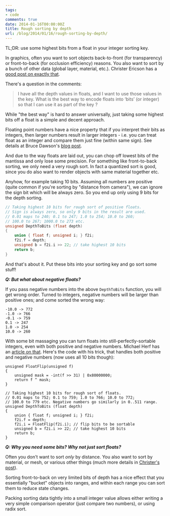 ```yaml
---
tags:
- code
comments: true
date: 2014-01-16T00:00:00Z
title: Rough sorting by depth
url: /blog/2014/01/16/rough-sorting-by-depth/
---
```


TL;DR: use some highest bits from a float in your integer sorting key.

In graphics, often you want to sort objects back-to-front (for transparency) or front-to-back
(for occlusion efficiency) reasons. You also want to sort by a bunch of other data (global layer,
material, etc.). Christer Ericson has a [good post on exactly that](http://realtimecollisiondetection.net/blog/?p=86).

There's a question in the comments:

> I have all the depth values in floats, and I want to use those values in the key.
> What is the best way to encode floats into ‘bits’ (or integer) so that I can use
> it as part of the key ?

While "the best way" is hard to answer universally, just taking some highest bits off a float is a
simple and decent approach.

Floating point numbers have a nice property that if you interpret their bits as integers, then larger
numbers result in larger integers - i.e. you can treat float as an integer and compare them just fine
(within same sign). See details at Bruce Dawson's
[blog post](http://randomascii.wordpress.com/2012/01/11/tricks-with-the-floating-point-format/).

And due to the way floats are laid out, you can chop off lowest bits of the mantissa and only lose some precision. For something like front-to-back sorting, we only need a very rough sort. In fact a quantized sort is good, since you do also want to render objects with same material together etc.

Anyhow, for example taking 10 bits. Assuming all numbers are positive (quite common if you're sorting
by "distance from camera"), we can ignore the sign bit which will be always zero. So you end up only using 9 bits for the depth sorting.

``` c
// Taking highest 10 bits for rough sort of positive floats.
// Sign is always zero, so only 9 bits in the result are used.
// 0.01 maps to 240; 0.1 to 247; 1.0 to 254; 10.0 to 260;
// 100.0 to 267; 1000.0 to 273 etc.
unsigned DepthToBits (float depth)
{
	union { float f; unsigned i; } f2i;
	f2i.f = depth;
	unsigned b = f2i.i >> 22; // take highest 10 bits
	return b;
}
```

And that's about it. Put these bits into your sorting key and go sort some stuff!


***Q: But what about negative floats?***

If you pass negative numbers into the above `DepthToBits` function, you will get wrong order. Turned
to integers, negative numbers will be larger than positive ones; and come sorted the wrong way:

```
-10.0 -> 772
-1.0 -> 766
-0.1 -> 759
0.1 -> 247
1.0 -> 254
10.0 -> 260
```

With some bit massaging you can turn floats into still-perfectly-sortable integers, even with
both positive and negative numbers. Michael Herf has an [article on that](http://stereopsis.com/radix.html). Here's the code with his trick, that handles both positive and negative numbers (now uses all 10
bits though):

```
unsigned FloatFlip(unsigned f)
{
	unsigned mask = -int(f >> 31) | 0x80000000;
	return f ^ mask;
}

// Taking highest 10 bits for rough sort of floats.
// 0.01 maps to 752; 0.1 to 759; 1.0 to 766; 10.0 to 772;
// 100.0 to 779 etc. Negative numbers go similarly in 0..511 range.
unsigned DepthToBits (float depth)
{
	union { float f; unsigned i; } f2i;
	f2i.f = depth;
	f2i.i = FloatFlip(f2i.i); // flip bits to be sortable
	unsigned b = f2i.i >> 22; // take highest 10 bits
	return b;
}
```


***Q: Why you need some bits? Why not just sort floats?***

Often you don't want to sort *only* by distance. You also want to sort by material, or mesh, or various other things (much more details in [Christer's post](http://realtimecollisiondetection.net/blog/?p=86)).

Sorting front-to-back on very limited bits of depth has a nice effect that you essentially "bucket" objects into ranges, and within each range you can sort them to reduce state changes.

Packing sorting data tightly into a small integer value allows either writing a very simple comparison operator (just compare two numbers), or using radix sort.

